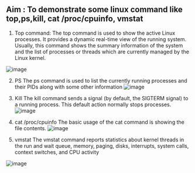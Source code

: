 ## Aim : To demonstrate some linux command like top,ps,kill, cat /proc/cpuinfo, vmstat

1. Top command: The top command is used to show the active Linux processes. It provides a dynamic real-time view of the running system.
Usually, this command shows the summary information of the system and the list of processes or threads which are currently managed by the Linux kernel.

![image](https://user-images.githubusercontent.com/75479397/233824305-d87cb3ef-a2cb-4a33-aad2-4f137f1a846c.png)

2. PS
The ps command is used to list the currently running processes and their PIDs along with some other information
![image](https://user-images.githubusercontent.com/75479397/233824384-86b338b5-6bd6-4fe9-aa52-81df48821e93.png)

3. Kill
 The kill command sends a signal (by default, the SIGTERM signal) to a running process. This default action normally stops processes.
 ![image](https://user-images.githubusercontent.com/75479397/233824420-b870609a-9b90-4cc0-81ad-7cd709d2f437.png)

4. cat /proc/cpuinfo
The basic usage of the cat command is showing the file contents.
![image](https://user-images.githubusercontent.com/75479397/233824475-723cf100-e110-42a5-8240-976db3764ab7.png)

5. vmstat
The vmstat command reports statistics about kernel threads in the run and wait queue, memory, paging, disks, interrupts, system calls, context switches, and CPU activity

![image](https://user-images.githubusercontent.com/75479397/233824531-813f3613-5d7e-4ca6-9a50-348650959b29.png)
